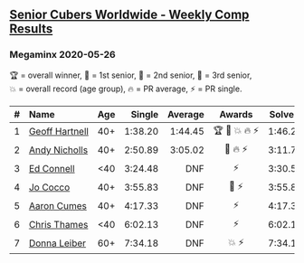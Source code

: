 <style>table {white-space: nowrap;}</style>

## [Senior Cubers Worldwide - Weekly Comp Results](/scw-comp/results/)
### Megaminx 2020-05-26

<span style="white-space: nowrap;">🏆 = overall winner</span>, <span style="white-space: nowrap;">🥇 = 1st senior</span>, <span style="white-space: nowrap;">🥈 = 2nd senior</span>, <span style="white-space: nowrap;">🥉 = 3rd senior</span>, <span style="white-space: nowrap;">💥 = overall record (age group)</span>, <span style="white-space: nowrap;">🔥 = PR average</span>, <span style="white-space: nowrap;">⚡ = PR single</span>.

| # | Name | Age | Single | Average | Awards | Solve 1 | Solve 2 | Solve 3 | Solve 4 | Solve 5 | Video |
| :--: | :-- | :--: | --: | --: | :--: | --: | --: | --: | --: | --: | :-- |
| 1 | [Geoff Hartnell](../../persons/geoff_hartnell/minx.md) | 40+ | 1:38.20 | 1:44.45 | 🏆 🥇 💥 🔥 ⚡ | 1:46.22 | 2:05.20 | 1:41.47 | 1:45.65 | 1:38.20 | [Link](https://www.facebook.com/events/688407551989463?view=permalink&id=688533835310168) |
| 2 | [Andy Nicholls](../../persons/andy_nicholls/minx.md) | 40+ | 2:50.89 | 3:05.02 | 🥈 🔥 ⚡ | 3:11.77 | 2:50.89 | 3:12.40 | DNS | DNS | [Link](https://www.facebook.com/events/688407551989463?view=permalink&id=690047708492114) |
| 3 | [Ed Connell](../../persons/ed_connell/minx.md) | <40 | 3:24.48 | DNF | ⚡ | 3:30.53 | 3:24.48 | DNS | DNS | DNS | [Link](https://www.facebook.com/events/688407551989463?view=permalink&id=691174248379460) |
| 4 | [Jo Cocco](../../persons/jo_cocco/minx.md) | 40+ | 3:55.83 | DNF | 🥉 ⚡ | 3:55.83 | 4:26.06 | DNS | DNS | DNS | [Link](https://www.facebook.com/events/688407551989463?view=permalink&id=689392185224333) |
| 5 | [Aaron Cumes](../../persons/aaron_cumes/minx.md) | 40+ | 4:17.33 | DNF | ⚡ | 4:17.33 | DNS | DNS | DNS | DNS | [Link](https://www.facebook.com/events/688407551989463?view=permalink&id=692397031590515) |
| 6 | [Chris Thames](../../persons/chris_thames/minx.md) | <40 | 6:02.13 | DNF | ⚡ | 6:02.13 | DNS | DNS | DNS | DNS | [Link](https://www.facebook.com/events/688407551989463?view=permalink&id=690392548457630) |
| 7 | [Donna Leiber](../../persons/donna_leiber/minx.md) | 60+ | 7:34.18 | DNF | 💥 ⚡ | 7:34.18 | 7:42.72 | DNS | DNS | DNS | [Link](https://www.facebook.com/events/688407551989463?view=permalink&id=690856405077911) |

<!-- Global site tag (gtag.js) - Google Analytics -->
<script async src="https://www.googletagmanager.com/gtag/js?id=UA-86348435-3"></script>
<script>window.dataLayer = window.dataLayer || []; function gtag() {dataLayer.push(arguments);} gtag('js', new Date()); gtag('config', 'UA-86348435-3');</script>
